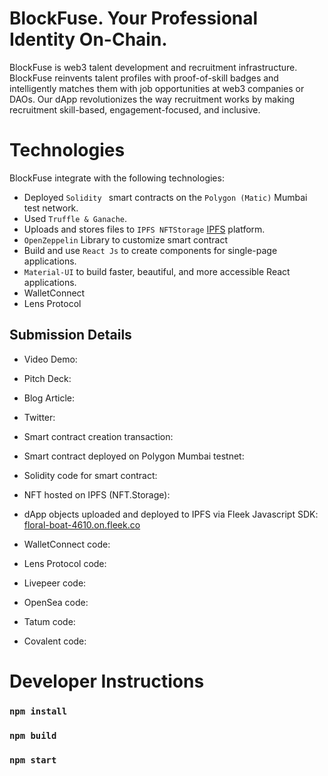# BlockFuse. Your Professional Identity On-Chain. 
BlockFuse is web3 talent development and recruitment infrastructure. BlockFuse reinvents talent profiles with proof-of-skill badges and intelligently matches them with job opportunities at web3 companies or DAOs. Our dApp revolutionizes the way recruitment works by making recruitment skill-based, engagement-focused, and inclusive. 



# Technologies
BlockFuse integrate with the following technologies:
* Deployed `Solidity ` smart contracts on the `Polygon (Matic)` Mumbai test network.
* Used `Truffle & Ganache`.
* Uploads and stores files to `IPFS NFTStorage` [IPFS](https://nft.storage/) platform.
* `OpenZeppelin` Library to customize smart contract
* Build and use `React Js` to create components for single-page applications.
* `Material-UI` to build faster, beautiful, and more accessible React applications.
* WalletConnect
* Lens Protocol

## Submission Details

* Video Demo:
* Pitch Deck:
* Blog Article:
* Twitter:


* Smart contract creation transaction:
* Smart contract deployed on Polygon Mumbai testnet:
* Solidity code for smart contract:
* NFT hosted on IPFS (NFT.Storage):
* dApp objects uploaded and deployed to IPFS via Fleek Javascript SDK: [floral-boat-4610.on.fleek.co](https://curly-credit-5185.on.fleek.co/)
* WalletConnect code:
* Lens Protocol code:
* Livepeer code:
* OpenSea code:
* Tatum code:
* Covalent code:




# Developer Instructions

### `npm install`

### `npm build`

### `npm start`
